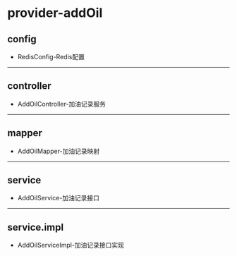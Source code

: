 <div class="container">
    <div class="header">
        <h1 class="title">provider-addOil</h1>
    </div>
    <div class="section">
        <div class="article">
            <h2>config</h2>
            <ul>
                <li>RedisConfig-Redis配置</li>
            </ul>
            <hr />
            <h2>controller</h2>
            <ul>
                <li>AddOilController-加油记录服务</li>
            </ul>
            <hr />
            <h2>mapper</h2>
            <ul>
                <li>AddOilMapper-加油记录映射</li>
            </ul>
            <hr />
            <h2>service</h2>
            <ul>
                <li>AddOilService-加油记录接口</li>
            </ul>
            <hr />
            <h2>service.impl</h2>
            <ul>
                <li>AddOilServiceImpl-加油记录接口实现</li>
            </ul>
        </div>
    </div>
    <div class="footer"></div>
</div>
